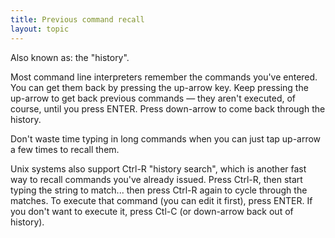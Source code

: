 ```yaml
---
title: Previous command recall
layout: topic
---
```


Also known as: the "history".

Most command line interpreters remember the commands you've entered. You can get them back by pressing the up-arrow key. Keep pressing the up-arrow to get back previous commands — they aren't executed, of course, until you press ENTER. Press down-arrow to come back through the history.

Don't waste time typing in long commands when you can just tap up-arrow a few times to recall them.

Unix systems also support Ctrl-R "history search", which is another fast way to recall commands you've already issued. Press Ctrl-R, then start typing the string to match... then press Ctrl-R again to cycle through the matches. To execute that command (you can edit it first), press ENTER. If you don't want to execute it, press Ctl-C (or down-arrow back out of history).


